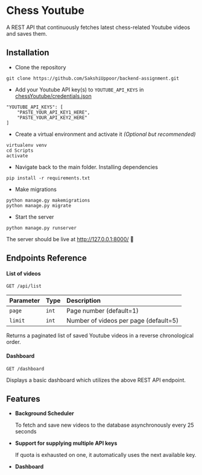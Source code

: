 
# Chess Youtube

A REST API that continuously fetches latest chess-related Youtube videos and saves them.


## Installation

- Clone the repository
```    
git clone https://github.com/SakshiUppoor/backend-assignment.git
```

- Add your Youtube API key(s) to `YOUTUBE_API_KEYS` in [chessYoutube/credentials.json](https://github.com/SakshiUppoor/chess-youtube/blob/master/chessYoutube/credentials.json)
```
"YOUTUBE_API_KEYS": [
    "PASTE_YOUR_API_KEY1_HERE",
    "PASTE_YOUR_API_KEY2_HERE"
]
```

- Create a virtual environment and activate it _(Optional but recommended)_
```
virtualenv venv
cd Scripts
activate
```    

- Navigate back to the main folder. Installing dependencies
```
pip install -r requirements.txt
```

- Make migrations
```
python manage.gy makemigrations
python manage.py migrate
```

- Start the server
```             
python manage.py runserver
```

The server should be live at http://127.0.0.1:8000/ :rocket:

## Endpoints Reference

#### List of videos

```
GET /api/list
```

| Parameter | Type     | Description                |
| :-------- | :------- | :------------------------- |
| `page` | `int` | Page number (default=1) |
| `limit` | `int` | Number of videos per page (default=5) |

Returns a paginated list of saved Youtube videos in a reverse chronological order.

#### Dashboard

```
GET /dashboard
```
Displays a basic dashboard which utilizes the above REST API endpoint.


## Features

- **Background Scheduler**
    
    To fetch and save new videos to the database asynchronously every 25 seconds
- **Support for supplying multiple API keys**
    
    If quota is exhausted on one, it automatically uses the next available key.
- **Dashboard**

